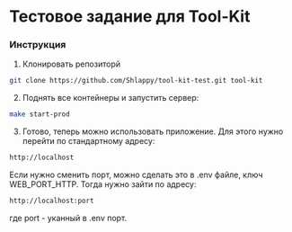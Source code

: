 # Тестовое задание для Tool-Kit

### Инструкция

1. Клонировать репозиторй
```bash
git clone https://github.com/Shlappy/tool-kit-test.git tool-kit
```

2. Поднять все контейнеры и запустить сервер:
```bash
make start-prod
```

3. Готово, теперь можно использовать приложение. Для этого нужно перейти по стандартному адресу:
```bash
http://localhost
```
Если нужно сменить порт, можно сделать это в .env файле, ключ WEB_PORT_HTTP. Тогда нужно зайти по адресу:
```bash
http://localhost:port
```
где port - уканный в .env порт.